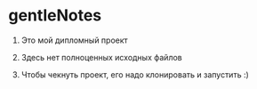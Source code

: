 # gentleNotes
1) Это мой дипломный проект
2) Здесь нет полноценных исходных файлов

3) Чтобы чекнуть проект, его надо клонировать и запустить :)
